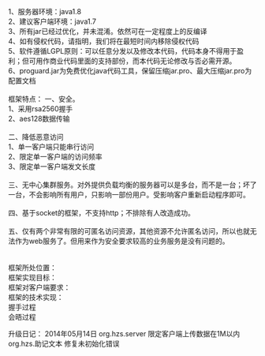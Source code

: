 1、服务器环境：java1.8<BR>
2、建议客户端环境：java1.7<BR>
3、所有jar已经过优化，并未混淆。依然可在一定程度上的反编译<BR>
4、如有侵权代码，请指明，我们将在最短时间内移除侵权代码<BR>
5、软件遵循LGPL原则：可以任意分发以及修改本代码，代码本身不得用于盈利；但可用作商业代码里面的支持部份，而本代码无论修改与否必需开源。<BR>
6、proguard.jar为免费优化java代码工具，保留压缩jar.pro、最大压缩jar.pro为配置文档<BR>
<BR>
框架特点：
一、安全。<BR>
1、采用rsa2560握手<BR>
2、aes128数据传输<BR>
<BR>
二、降低恶意访问<BR>
1、单一客户端只能串行访问<BR>
2、限定单一客户端的访问频率<BR>
3、限定单一客户端发文长度<BR>
<BR>
三、无中心集群服务。对外提供负载均衡的服务器可以是多台，而不是一台；坏了一台，不会影响所有用户，只影响一部份用户。受影响客户重新启动程序即可。<BR>
<BR>
四、基于socket的框架，不支持http；不排除有人改造成功。<BR>
<BR>
五、仅有两个非常有限的可匿名访问资源，其他资源不允许匿名访问，所以也就无法作为web服务了。但用来作为安全要求较高的业务服务是没有问题的。<BR>
<BR>
<BR>
框架所处位置：<BR>
框架实现目标：<BR>
框架对客户端要求：<BR>
框架的技术实现：<BR>
握手过程<BR>
会晤过程


升级日记：
2014年05月14日
    org.hzs.server    限定客户端上传数据在1M以内
    org.hzs.助记文本  修复未初始化错误